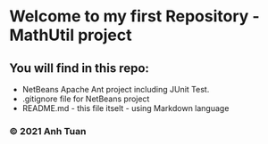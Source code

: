 ﻿# Welcome to my first Repository - MathUtil project

## You will find in this repo:

* NetBeans Apache Ant project including JUnit Test.
* .gitignore file for NetBeans project
* README.md - this file itselt - using Markdown language

### © 2021 Anh Tuan 